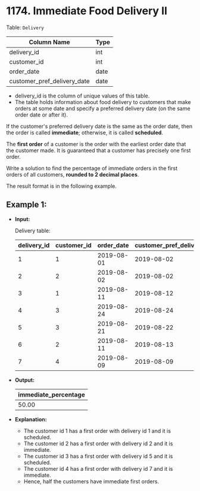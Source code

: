 # 1174. Immediate Food Delivery II

Table: `Delivery`


| Column Name                 | Type    |
|-----------------------------|---------|
| delivery_id                 | int     |
| customer_id                 | int     |
| order_date                  | date    |
| customer_pref_delivery_date | date    |

- delivery_id is the column of unique values of this table.
- The table holds information about food delivery to customers that make orders at some date and specify a preferred delivery date (on the same order date or after it).
 

If the customer's preferred delivery date is the same as the order date, then the order is called **immediate**; otherwise, it is called **scheduled**.

The **first order** of a customer is the order with the earliest order date that the customer made. It is guaranteed that a customer has precisely one first order.

Write a solution to find the percentage of immediate orders in the first orders of all customers, **rounded to 2 decimal places**.

The result format is in the following example.

## Example 1:

- **Input:**

    Delivery table:

    | delivery_id | customer_id | order_date | customer_pref_delivery_date |
    |-------------|-------------|------------|-----------------------------|
    | 1           | 1           | 2019-08-01 | 2019-08-02                  |
    | 2           | 2           | 2019-08-02 | 2019-08-02                  |
    | 3           | 1           | 2019-08-11 | 2019-08-12                  |
    | 4           | 3           | 2019-08-24 | 2019-08-24                  |
    | 5           | 3           | 2019-08-21 | 2019-08-22                  |
    | 6           | 2           | 2019-08-11 | 2019-08-13                  |
    | 7           | 4           | 2019-08-09 | 2019-08-09                  |

- **Output:** 

    | immediate_percentage |
    |----------------------|
    | 50.00                |

- **Explanation:** 

    - The customer id 1 has a first order with delivery id 1 and it is scheduled.
    - The customer id 2 has a first order with delivery id 2 and it is immediate.
    - The customer id 3 has a first order with delivery id 5 and it is scheduled.
    - The customer id 4 has a first order with delivery id 7 and it is immediate.
    - Hence, half the customers have immediate first orders.